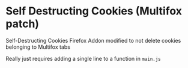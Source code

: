 # Self Destructing Cookies (Multifox patch)
Self-Destructing Cookies Firefox Addon modified to not delete cookies belonging to Multifox tabs

Really just requires adding a single line to a function in `main.js`
